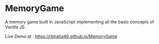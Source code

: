 # MemoryGame
A memory game built in JavaScript implementing all the basic concepts of Vanilla JS.

Live Demo at : https://rbhatia46.github.io/MemoryGame
